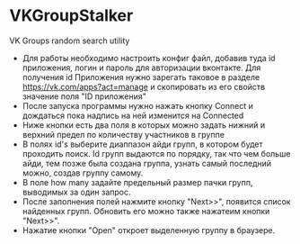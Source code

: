 # VKGroupStalker
VK Groups random search utility

- Для работы необходимо настроить конфиг файл, добавив туда id приложения, логин и пароль для авторизации вконтакте. Для получения id Приложения нужно зарегать таковое в разделе https://vk.com/apps?act=manage и скопировать из его свойств значение поля "ID приложения"
- После запуска программы нужно нажать кнопку Connect и дождаться пока надпись на ней изменится на Connected
- Ниже кнопки есть два поля в которых можно задать нижний и верхний предел по количеству участников в группе
- В полях id's выберите диаппазон айди групп, в котором будет проходить поиск. Id групп выдаются по порядку, так что чем больше айди, тем позже была создана группа, узнать самый последний можно, создав группу самому.
- В поле how many задайте предельный размер пачки групп, выводимых за один запрос.
- После заполнения полей нажмите кнопку "Next>>", появится список найденных групп. Обновить его можно также нажатеим кнопки "Next>>".
- Нажатие кнопки "Open" откроет выделенную группу в браузере.
